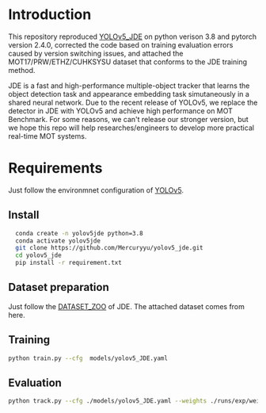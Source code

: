 # Introduction

This repository reproduced [YOLOv5_JDE](https://github.com/xiaobin1231/YOLOv5_JDE) on python verison 3.8 and pytorch version 2.4.0, corrected the code based on training evaluation errors caused by version switching issues, and attached the MOT17/PRW/ETHZ/CUHKSYSU dataset that conforms to the JDE training method.

JDE is a fast and high-performance multiple-object tracker that learns the object detection task and appearance embedding task simutaneously in a shared neural network. Due to the recent release of YOLOv5, we replace the detector in JDE with YOLOv5 and achieve high performance on MOT Benchmark. For some reasons, 
we can't release our stronger version, but we hope this repo will help researches/engineers to develop more practical real-time MOT systems.

# Requirements
Just follow the environmnet configuration of [YOLOv5](https://github.com/ultralytics/yolov5).

## Install
```bash
  conda create -n yolov5jde python=3.8
  conda activate yolov5jde
  git clone https://github.com/Mercuryyu/yolov5_jde.git
  cd yolov5_jde
  pip install -r requirement.txt
```
## Dataset preparation

Just follow the [DATASET_ZOO](https://github.com/Zhongdao/Towards-Realtime-MOT/blob/master/DATASET_ZOO.md) of JDE. The attached dataset comes from here.

## Training
```bash
python train.py --cfg  models/yolov5_JDE.yaml
```
## Evaluation
```bash
python track.py --cfg ./models/yolov5_JDE.yaml --weights ./runs/exp/weights/best.pt
```
